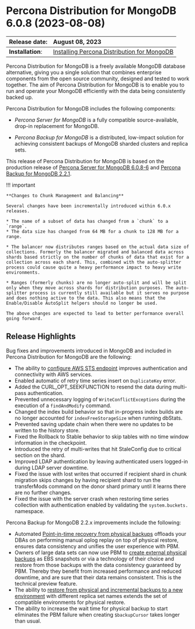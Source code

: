 # Percona Distribution for MongoDB 6.0.8 (2023-08-08)

| Release date:     | August 08, 2023      |
|:------------------|:----------------------|
| **Installation**: | [Installing Percona Distribution for MongoDB](installation.md)


Percona Distribution for MongoDB is a freely available MongoDB database alternative, giving you a single solution that combines enterprise components from the open source community, designed and tested to work together. The aim of Percona Distribution for MongoDB is to enable you to run and operate your
MongoDB efficiently with the data being consistently backed up.


Percona Distribution for MongoDB includes the following components:

* *Percona Server for MongoDB* is a fully compatible source-available, drop-in replacement
for MongoDB.

* *Percona Backup for MongoDB* is a distributed, low-impact solution for achieving
consistent backups of MongoDB sharded clusters and replica sets.

This release of Percona Distribution for MongoDB is based on the production release of [Percona Server for MongoDB 6.0.8-6](https://docs.percona.com/percona-server-for-mongodb/6.0/release_notes/6.0.8-6.html) and [Percona Backup for MongoDB 2.2.1](https://docs.percona.com/percona-backup-mongodb/release-notes/2.2.1.html).

!!! important

    **Changes to Chunk Management and Balancing**

    Several changes have been incrementally introduced within 6.0.x releases.

    * The name of a subset of data has changed from a `chunk` to a `range`. 
    * The data size has changed from 64 MB for a chunk to 128 MB for a range.

    * The balancer now distributes ranges based on the actual data size of collections. Formerly the balancer migrated and balanced data across shards based strictly on the number of chunks of data that exist for a collection across each shard. This, combined with the auto-splitter process could cause quite a heavy performance impact to heavy write environments. 

    * Ranges (formerly chunks) are no longer auto-split and will be split only when they move across shards for distribution purposes. The auto-splitter process is currently still available but it serves no purpose and does nothing active to the data. This also means that the Enable/Disable AutoSplit helpers should no longer be used. 

    The above changes are expected to lead to better performance overall going forward.

## Release Highlights

Bug fixes and improvements introduced in MongoDB and included in Percona Distribution for MongoDB are the following:


* The ability to [configure AWS STS endpoint](https://docs.percona.com/percona-server-for-mongodb/6.0/aws-iam-setup.html#configure-aws-sts-endpoint) improves authentication and connectivity with AWS services.
* Enabled automatic of retry time series insert on `DuplicateKey` error.
* Added the CURL_OPT_SEEKFUNCTION to resend the data during multi-pass authentication.
* Prevented unnecessary logging of `WriteConflictExceptions` during the execution of a `findAndModify` command.
* Changed the index build behavior so that in-progress index builds are no longer accounted for `indexFreeStorageSize` when running dbStats.
* Prevented saving update chain when there were no updates to be written to the history store.
* Fixed the Rollback to Stable behavior to skip tables with no time window information in the checkpoint.
* Introduced the retry of multi-writes that hit StaleConfig due to critical section on the shard.
* Improved LDAP authentication by leaving authenticated users logged-in during LDAP server downtime.
* Fixed the issue with lost writes that occurred if recipient shard in chunk migration skips changes by having recipient shard to run the transferMods command on the donor shard primary until it learns there are no further changes.
* Fixed the issue with the server crash when restoring time series collection with authentication enabled by validating the `system.buckets.` namespace.

  
Percona Backup for MongoDB 2.2.x improvements include the following:

* Automated [Point-in-time recovery from physical backups](https://docs.percona.com/percona-backup-mongodb/usage/pitr-tutorial.html#from-physical-backups) offloads your DBAs on performing manual oplog replay on top of physical restore, ensures data consistency and unifies the user experience with PBM.  
* Owners of large data sets can now use PBM to [create external physical backups](https://docs.percona.com/percona-backup-mongodb/features/snapshots.html) as EBS snapshots or via a technology of their choice and restore from those backups with the data consistency guaranteed by PBM. Thereby they benefit from increased performance and reduced downtime, and are sure that their data remains consistent. This is the technical preview feature.
* The ability to [restore from physical and incremental backups to a new environment](https://docs.percona.com/percona-backup-mongodb/usage/restore.html#restoring-into-a-cluster-replica-set-with-a-different-name) with different replica set names extends the set of compatible environments for physical restore. 
* The ability to increase the wait time for physical backup to start eliminates the PBM failure when creating `$backupCursor` takes longer than usual.



